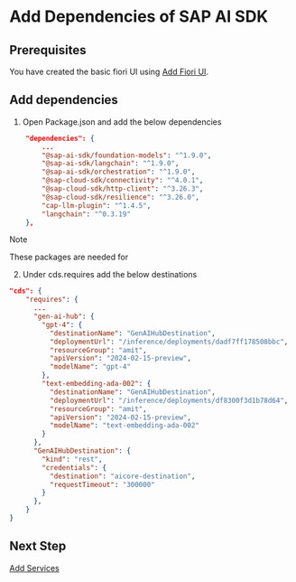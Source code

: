 # Add Dependencies of SAP AI SDK

## Prerequisites

You have created the basic fiori UI using [Add Fiori UI](fiori-ui.md).

## Add dependencies

1. Open Package.json and add the below dependencies

```json
    "dependencies": {
        ...
        "@sap-ai-sdk/foundation-models": "^1.9.0",
        "@sap-ai-sdk/langchain": "^1.9.0",
        "@sap-ai-sdk/orchestration": "^1.9.0",
        "@sap-cloud-sdk/connectivity": "^4.0.1",
        "@sap-cloud-sdk/http-client": "^3.26.3",
        "@sap-cloud-sdk/resilience": "^3.26.0",
        "cap-llm-plugin": "^1.4.5",
        "langchain": "^0.3.19"
    },
```

> [!Note]
> These packages are needed for

2. Under cds.requires add the below destinations

```json
"cds": {
    "requires": {
      ...
      "gen-ai-hub": {
        "gpt-4": {
          "destinationName": "GenAIHubDestination",
          "deploymentUrl": "/inference/deployments/dadf7ff178508bbc",
          "resourceGroup": "amit",
          "apiVersion": "2024-02-15-preview",
          "modelName": "gpt-4"
        },
        "text-embedding-ada-002": {
          "destinationName": "GenAIHubDestination",
          "deploymentUrl": "/inference/deployments/df8300f3d1b78d64",
          "resourceGroup": "amit",
          "apiVersion": "2024-02-15-preview",
          "modelName": "text-embedding-ada-002"
        }
      },
      "GenAIHubDestination": {
        "kind": "rest",
        "credentials": {
          "destination": "aicore-destination",
          "requestTimeout": "300000"
        }
      },
    }
}
```

## Next Step

[Add Services](add-service-ai-core.md)
